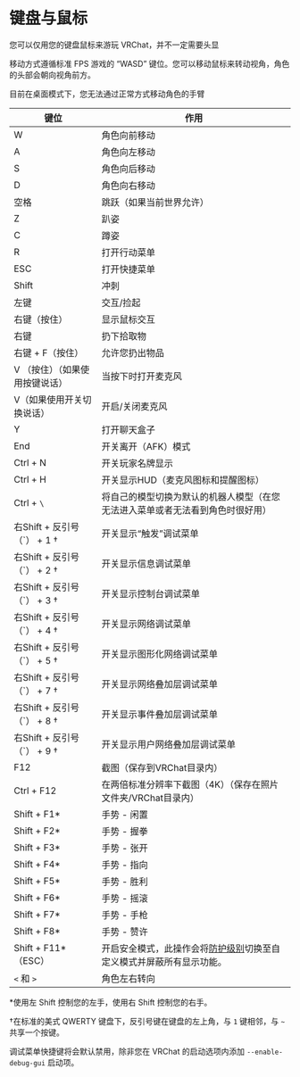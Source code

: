 # 键盘与鼠标

您可以仅用您的键盘鼠标来游玩 VRChat，并不一定需要头显

移动方式遵循标准 FPS 游戏的 “WASD” 键位。您可以移动鼠标来转动视角，角色的头部会朝向视角前方。

目前在桌面模式下，您无法通过正常方式移动角色的手臂

| 键位                           | 作用                                                                                                                            |
| ------------------------------ | ------------------------------------------------------------------------------------------------------------------------------- |
| W                              | 角色向前移动                                                                                                                    |
| A                              | 角色向左移动                                                                                                                    |
| S                              | 角色向后移动                                                                                                                    |
| D                              | 角色向右移动                                                                                                                    |
| 空格                           | 跳跃（如果当前世界允许）                                                                                                        |
| Z                              | 趴姿                                                                                                                            |
| C                              | 蹲姿                                                                                                                            |
| R                              | 打开行动菜单                                                                                                                    |
| ESC                            | 打开快捷菜单                                                                                                                    |
| Shift                          | 冲刺                                                                                                                            |
| 左键                           | 交互/捡起                                                                                                                       |
| 右键（按住）                   | 显示鼠标交互                                                                                                                    |
| 右键                           | 扔下拾取物                                                                                                                      |
| 右键 + F（按住）               | 允许您扔出物品                                                                                                                  |
| V （按住）（如果使用按键说话） | 当按下时打开麦克风                                                                                                              |
| V（如果使用开关切换说话）      | 开启/关闭麦克风                                                                                                                 |
| Y                              | 打开聊天盒子                                                                                                                    |
| End                            | 开关离开（AFK）模式                                                                                                             |
| Ctrl + N                       | 开关玩家名牌显示                                                                                                                |
| Ctrl + H                       | 开关显示HUD（麦克风图标和提醒图标）                                                                                             |
| Ctrl + `\`                     | 将自己的模型切换为默认的机器人模型（在您无法进入菜单或者无法看到角色时很好用）                                                  |
| 右Shift + 反引号（\`） + 1 †   | 开关显示“触发”调试菜单                                                                                                          |
| 右Shift + 反引号（\`） + 2 †   | 开关显示信息调试菜单                                                                                                            |
| 右Shift + 反引号（\`） + 3 †   | 开关显示控制台调试菜单                                                                                                          |
| 右Shift + 反引号（\`） + 4 †   | 开关显示网络调试菜单                                                                                                            |
| 右Shift + 反引号（\`） + 5 †   | 开关显示图形化网络调试菜单                                                                                                      |
| 右Shift + 反引号（\`） + 7 †   | 开关显示网络叠加层调试菜单                                                                                                      |
| 右Shift + 反引号（\`） + 8 †   | 开关显示事件叠加层调试菜单                                                                                                      |
| 右Shift + 反引号（\`） + 9 †   | 开关显示用户网络叠加层调试菜单                                                                                                  |
| F12                            | 截图（保存到VRChat目录内）                                                                                                      |
| Ctrl + F12                     | 在两倍标准分辨率下截图（4K）（保存在照片文件夹/VRChat目录内）                                                                   |
| Shift + F1\*                   | 手势 - 闲置                                                                                                                     |
| Shift + F2\*                   | 手势 - 握拳                                                                                                                     |
| Shift + F3\*                   | 手势 - 张开                                                                                                                     |
| Shift + F4\*                   | 手势 - 指向                                                                                                                     |
| Shift + F5\*                   | 手势 - 胜利                                                                                                                     |
| Shift + F6\*                   | 手势 - 摇滚                                                                                                                     |
| Shift + F7\*                   | 手势 - 手枪                                                                                                                     |
| Shift + F8\*                   | 手势 - 赞许                                                                                                                     |
| Shift + F11\*（ESC）           | 开启安全模式，此操作会将[防护级别](/docs.vrchat.com/docs/vrchat-safety-and-trust-system.md)切换至自定义模式并屏蔽所有显示功能。 |
| `<` 和 `>`                     | 角色左右转向                                                                                                                    |

*使用左 Shift 控制您的左手，使用右 Shift 控制您的右手。

†在标准的美式 QWERTY 键盘下，反引号键在键盘的左上角，与 `1` 键相邻，与 `~` 共享一个按键。

调试菜单快捷键将会默认禁用，除非您在 VRChat 的启动选项内添加 `--enable-debug-gui` 启动项。
